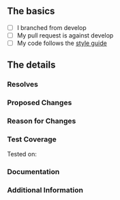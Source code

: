 <!--
  - Thanks for submitting code to Blockly!  Please fill out the following as part of
  - your pull request so we can review your code more easily.
  -->

## The basics

<!-- TODO: Verify the following, checking each box with an 'x' between the brackets: [x] -->

- [ ] I branched from develop
- [ ] My pull request is against develop
- [ ] My code follows the [style guide](https://developers.google.com/blockly/guides/modify/web/style-guide)

## The details

### Resolves

<!-- TODO: What Github issue does this resolve? Please include a link. -->

### Proposed Changes

<!-- TODO: Describe what this Pull Request does.  Include screenshots if applicable. -->

### Reason for Changes

<!--TODO: Explain why these changes should be made.  Include screenshots if applicable. -->

### Test Coverage

<!-- TODO: Please show how you have added tests to cover your changes,
  -        or tell us how you tested it. For each systems you tested,
  -        uncomment the systems in the list below.
  -->

Tested on:

<!-- * Desktop Chrome -->
<!-- * Desktop Firefox -->
<!-- * Desktop Safari -->
<!-- * Desktop Opera -->
<!-- * Windows Internet Explorer 10 -->
<!-- * Windows Internet Explorer 11 -->
<!-- * Windows Edge -->

<!--
* Smartphone/Tablet/Chromebook (please complete the following information):
  * Device: [e.g. iPhone6]
  * OS: [e.g. iOS8.1]
  * Browser [e.g. stock browser, safari]
  * Version [e.g. 22]
-->

### Documentation

<!-- TODO: Does any documentation need to be created or updated because of this PR?
  -        If so please explain.
  -->

### Additional Information

<!-- Anything else we should know? -->
